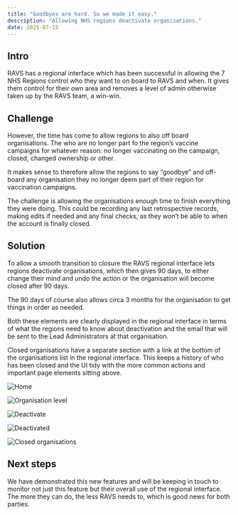 ```yaml
---
title: "Goodbyes are hard. So we made it easy."
description: "Allowing NHS regions deactivate organisations."
date: 2025-07-15
---
```



## Intro

RAVS has a regional interface which has been successful in allowing the 7 NHS Regions control who they want to on board to RAVS and when. It gives them control for their own area and removes a level of admin otherwise taken up by the RAVS team, a win-win.


## Challenge
However, the time has come to allow regions to also off board organisations. The who are no longer part fo the region’s vaccine campaigns for whatever reason: no longer vaccinating on the campaign, closed, changed ownership or other.

It makes sense to therefore allow the regions to say “goodbye” and off-board any organisation they no longer deem part of their region for vaccination campaigns.

The challenge is allowing the organisations enough time to finish everything they were doing. This could be recording any last retrospective records, making edits if needed and any final checks, as they won’t be able to when the account is finally closed.


## Solution

To allow a smooth transition to closure the RAVS regional interface lets regions deactivate organisations, which then gives 90 days, to either change their mind and undo the action or the organisation will become closed after 90 days.

The 90 days of course also allows circa 3 months for the organisation to get things in order as needed. 

Both these elements are clearly displayed in the regional interface in terms of what the regions need to know about deactivation and the email that will be sent to the Lead Administrators at that organisation.

Closed organisations have a separate section with a link at the bottom of the organisations list in the regional interface. This keeps a history of who has been closed and the UI tidy with the more common actions and important page elements sitting above.

![Home](regional-interface-home1.png)

![Organisation level](regional-interface-org-level.png)

![Deactivate](regional-interface-deactivate.png)

![Deactivated](regional-interface-deactivated-org.png)

![Closed organisations](regional-interface-closed-orgs.png)


## Next steps
We have demonstrated this new features and will be keeping in touch to monitor not just this feature but their overall use of the regional interface. The more they can do, the less RAVS needs to, which is good news for both parties.
